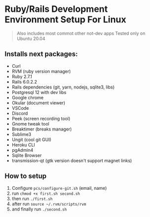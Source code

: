 # Ruby/Rails Development Environment Setup For Linux

> Also includes most commot other not-dev apps
> Tested only on Ubuntu 20.04
 
## Installs next packages:

* Curl
* RVM (ruby version manager)
* Ruby 2.7.1
* Rails 6.0.2.2
* Rails dependencies (git, yarn, nodejs, sqlite3, libs)
* Postgresql 12 with dev libs
* Google chrome
* Okular (document viewer)
* VSCode
* Discord
* Peek (screen recording tool)
* Gnome tweak tool
* Breaktimer (breaks manager)
* Sublime3
* Ungit (cool git GUI)
* Heroku CLI
* pgAdmin4
* Sqlite Browser
* transmission-qt (gtk version doesn't support magnet links)

## How to setup

1. Configure `pcs/configure-git.sh` (email, name)
1. run `chmod +x first.sh second.sh`
1. then run `./first.sh`
1. after run `source ~/.rvm/scripts/rvm`
1. and finally run `./second.sh`
